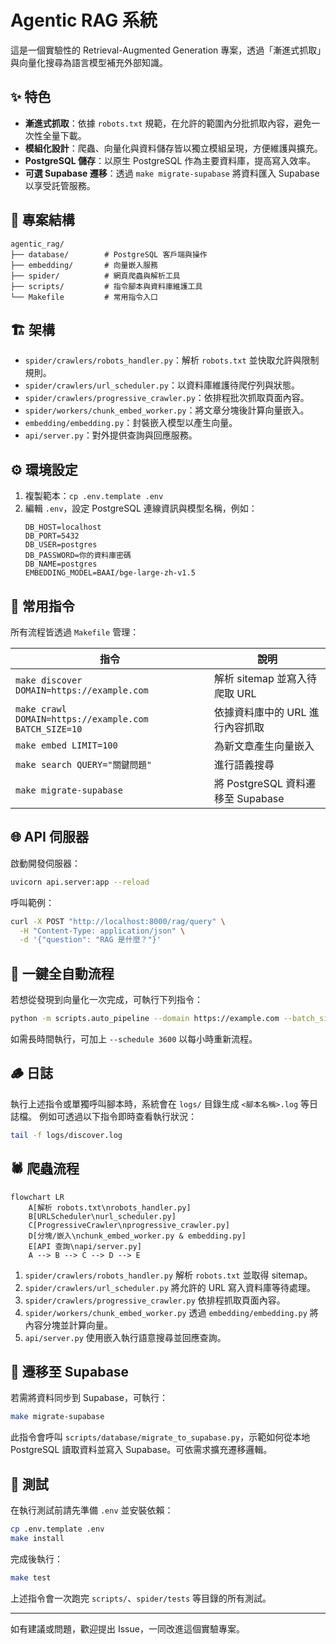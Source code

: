 # Agentic RAG 系統

這是一個實驗性的 Retrieval-Augmented Generation 專案，透過「漸進式抓取」與向量化搜尋為語言模型補充外部知識。

## ✨ 特色
- **漸進式抓取**：依據 `robots.txt` 規範，在允許的範圍內分批抓取內容，避免一次性全量下載。
- **模組化設計**：爬蟲、向量化與資料儲存皆以獨立模組呈現，方便維護與擴充。
- **PostgreSQL 儲存**：以原生 PostgreSQL 作為主要資料庫，提高寫入效率。
- **可選 Supabase 遷移**：透過 `make migrate-supabase` 將資料匯入 Supabase 以享受託管服務。

## 📁 專案結構
```
agentic_rag/
├── database/        # PostgreSQL 客戶端與操作
├── embedding/       # 向量嵌入服務
├── spider/          # 網頁爬蟲與解析工具
├── scripts/         # 指令腳本與資料庫維護工具
└── Makefile         # 常用指令入口
```

## 🏗️ 架構

- `spider/crawlers/robots_handler.py`：解析 `robots.txt` 並快取允許與限制規則。
- `spider/crawlers/url_scheduler.py`：以資料庫維護待爬佇列與狀態。
- `spider/crawlers/progressive_crawler.py`：依排程批次抓取頁面內容。
- `spider/workers/chunk_embed_worker.py`：將文章分塊後計算向量嵌入。
- `embedding/embedding.py`：封裝嵌入模型以產生向量。
- `api/server.py`：對外提供查詢與回應服務。

## ⚙️ 環境設定
1. 複製範本：`cp .env.template .env`
2. 編輯 `.env`，設定 PostgreSQL 連線資訊與模型名稱，例如：
   ```env
   DB_HOST=localhost
   DB_PORT=5432
   DB_USER=postgres
   DB_PASSWORD=你的資料庫密碼
   DB_NAME=postgres
   EMBEDDING_MODEL=BAAI/bge-large-zh-v1.5
   ```

## 🚀 常用指令
所有流程皆透過 `Makefile` 管理：

| 指令 | 說明 |
|------|------|
| `make discover DOMAIN=https://example.com` | 解析 sitemap 並寫入待爬取 URL |
| `make crawl DOMAIN=https://example.com BATCH_SIZE=10` | 依據資料庫中的 URL 進行內容抓取 |
| `make embed LIMIT=100` | 為新文章產生向量嵌入 |
| `make search QUERY="關鍵問題"` | 進行語義搜尋 |
| `make migrate-supabase` | 將 PostgreSQL 資料遷移至 Supabase |

## 🌐 API 伺服器
啟動開發伺服器：

```bash
uvicorn api.server:app --reload
```

呼叫範例：

```bash
curl -X POST "http://localhost:8000/rag/query" \
  -H "Content-Type: application/json" \
  -d '{"question": "RAG 是什麼？"}'
```

## 🔁 一鍵全自動流程
若想從發現到向量化一次完成，可執行下列指令：

```bash
python -m scripts.auto_pipeline --domain https://example.com --batch_size 100
```

如需長時間執行，可加上 `--schedule 3600` 以每小時重新流程。

## 🪵 日誌
執行上述指令或單獨呼叫腳本時，系統會在 `logs/` 目錄生成 `<腳本名稱>.log` 等日誌檔。
例如可透過以下指令即時查看執行狀況：

```bash
tail -f logs/discover.log
```

## 🕷️ 爬蟲流程

```mermaid
flowchart LR
    A[解析 robots.txt\nrobots_handler.py]
    B[URLScheduler\nurl_scheduler.py]
    C[ProgressiveCrawler\nprogressive_crawler.py]
    D[分塊/嵌入\nchunk_embed_worker.py & embedding.py]
    E[API 查詢\napi/server.py]
    A --> B --> C --> D --> E
```

1. `spider/crawlers/robots_handler.py` 解析 `robots.txt` 並取得 sitemap。
2. `spider/crawlers/url_scheduler.py` 將允許的 URL 寫入資料庫等待處理。
3. `spider/crawlers/progressive_crawler.py` 依排程抓取頁面內容。
4. `spider/workers/chunk_embed_worker.py` 透過 `embedding/embedding.py` 將內容分塊並計算向量。
5. `api/server.py` 使用嵌入執行語意搜尋並回應查詢。

## 🔄 遷移至 Supabase
若需將資料同步到 Supabase，可執行：
```bash
make migrate-supabase
```
此指令會呼叫 `scripts/database/migrate_to_supabase.py`，示範如何從本地 PostgreSQL 讀取資料並寫入 Supabase。可依需求擴充遷移邏輯。

## 🧪 測試
在執行測試前請先準備 `.env` 並安裝依賴：

```bash
cp .env.template .env
make install
```

完成後執行：

```bash
make test
```

上述指令會一次跑完 `scripts/`、`spider/tests` 等目錄的所有測試。

---
如有建議或問題，歡迎提出 Issue，一同改進這個實驗專案。
